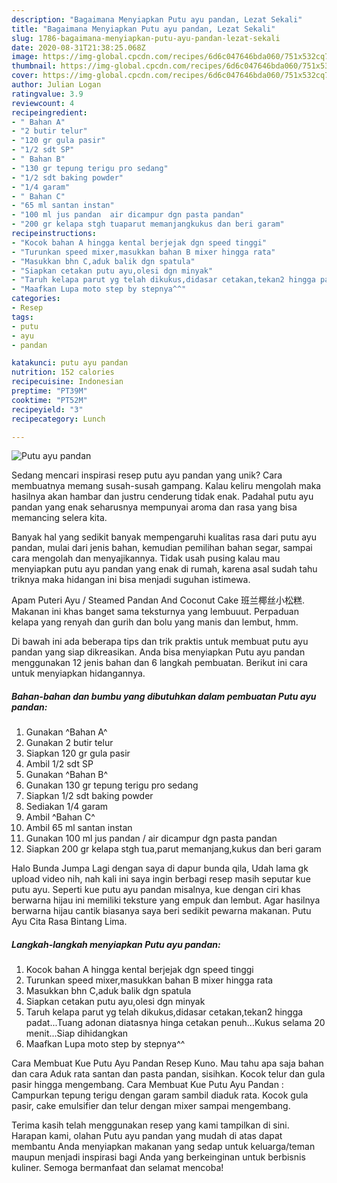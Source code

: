 ```yaml
---
description: "Bagaimana Menyiapkan Putu ayu pandan, Lezat Sekali"
title: "Bagaimana Menyiapkan Putu ayu pandan, Lezat Sekali"
slug: 1786-bagaimana-menyiapkan-putu-ayu-pandan-lezat-sekali
date: 2020-08-31T21:38:25.068Z
image: https://img-global.cpcdn.com/recipes/6d6c047646bda060/751x532cq70/putu-ayu-pandan-foto-resep-utama.jpg
thumbnail: https://img-global.cpcdn.com/recipes/6d6c047646bda060/751x532cq70/putu-ayu-pandan-foto-resep-utama.jpg
cover: https://img-global.cpcdn.com/recipes/6d6c047646bda060/751x532cq70/putu-ayu-pandan-foto-resep-utama.jpg
author: Julian Logan
ratingvalue: 3.9
reviewcount: 4
recipeingredient:
- " Bahan A"
- "2 butir telur"
- "120 gr gula pasir"
- "1/2 sdt SP"
- " Bahan B"
- "130 gr tepung terigu pro sedang"
- "1/2 sdt baking powder"
- "1/4 garam"
- " Bahan C"
- "65 ml santan instan"
- "100 ml jus pandan  air dicampur dgn pasta pandan"
- "200 gr kelapa stgh tuaparut memanjangkukus dan beri garam"
recipeinstructions:
- "Kocok bahan A hingga kental berjejak dgn speed tinggi"
- "Turunkan speed mixer,masukkan bahan B mixer hingga rata"
- "Masukkan bhn C,aduk balik dgn spatula"
- "Siapkan cetakan putu ayu,olesi dgn minyak"
- "Taruh kelapa parut yg telah dikukus,didasar cetakan,tekan2 hingga padat...Tuang adonan diatasnya hinga cetakan penuh...Kukus selama 20 menit...Siap dihidangkan"
- "Maafkan Lupa moto step by stepnya^^"
categories:
- Resep
tags:
- putu
- ayu
- pandan

katakunci: putu ayu pandan 
nutrition: 152 calories
recipecuisine: Indonesian
preptime: "PT39M"
cooktime: "PT52M"
recipeyield: "3"
recipecategory: Lunch

---
```



![Putu ayu pandan](https://img-global.cpcdn.com/recipes/6d6c047646bda060/751x532cq70/putu-ayu-pandan-foto-resep-utama.jpg)

Sedang mencari inspirasi resep putu ayu pandan yang unik? Cara membuatnya memang susah-susah gampang. Kalau keliru mengolah maka hasilnya akan hambar dan justru cenderung tidak enak. Padahal putu ayu pandan yang enak seharusnya mempunyai aroma dan rasa yang bisa memancing selera kita.

Banyak hal yang sedikit banyak mempengaruhi kualitas rasa dari putu ayu pandan, mulai dari jenis bahan, kemudian pemilihan bahan segar, sampai cara mengolah dan menyajikannya. Tidak usah pusing kalau mau menyiapkan putu ayu pandan yang enak di rumah, karena asal sudah tahu triknya maka hidangan ini bisa menjadi suguhan istimewa.

Apam Puteri Ayu / Steamed Pandan And Coconut Cake 班兰椰丝小松糕. Makanan ini khas banget sama teksturnya yang lembuuut. Perpaduan kelapa yang renyah dan gurih dan bolu yang manis dan lembut, hmm.


Di bawah ini ada beberapa tips dan trik praktis untuk membuat putu ayu pandan yang siap dikreasikan. Anda bisa menyiapkan Putu ayu pandan menggunakan 12 jenis bahan dan 6 langkah pembuatan. Berikut ini cara untuk menyiapkan hidangannya.

<!--inarticleads1-->

##### Bahan-bahan dan bumbu yang dibutuhkan dalam pembuatan Putu ayu pandan:

1. Gunakan  ^Bahan A^
1. Gunakan 2 butir telur
1. Siapkan 120 gr gula pasir
1. Ambil 1/2 sdt SP
1. Gunakan  ^Bahan B^
1. Gunakan 130 gr tepung terigu pro sedang
1. Siapkan 1/2 sdt baking powder
1. Sediakan 1/4 garam
1. Ambil  ^Bahan C^
1. Ambil 65 ml santan instan
1. Gunakan 100 ml jus pandan / air dicampur dgn pasta pandan
1. Siapkan 200 gr kelapa stgh tua,parut memanjang,kukus dan beri garam


Halo Bunda Jumpa Lagi dengan saya di dapur bunda qila, Udah lama gk upload video nih, nah kali ini saya ingin berbagi resep masih seputar kue putu ayu. Seperti kue putu ayu pandan misalnya, kue dengan ciri khas berwarna hijau ini memiliki teksture yang empuk dan lembut. Agar hasilnya berwarna hijau cantik biasanya saya beri sedikit pewarna makanan. Putu Ayu Cita Rasa Bintang Lima. 

<!--inarticleads2-->

##### Langkah-langkah menyiapkan Putu ayu pandan:

1. Kocok bahan A hingga kental berjejak dgn speed tinggi
1. Turunkan speed mixer,masukkan bahan B mixer hingga rata
1. Masukkan bhn C,aduk balik dgn spatula
1. Siapkan cetakan putu ayu,olesi dgn minyak
1. Taruh kelapa parut yg telah dikukus,didasar cetakan,tekan2 hingga padat...Tuang adonan diatasnya hinga cetakan penuh...Kukus selama 20 menit...Siap dihidangkan
1. Maafkan Lupa moto step by stepnya^^


Cara Membuat Kue Putu Ayu Pandan Resep Kuno. Mau tahu apa saja bahan dan cara Aduk rata santan dan pasta pandan, sisihkan. Kocok telur dan gula pasir hingga mengembang. Cara Membuat Kue Putu Ayu Pandan : Campurkan tepung terigu dengan garam sambil diaduk rata. Kocok gula pasir, cake emulsifier dan telur dengan mixer sampai mengembang. 

Terima kasih telah menggunakan resep yang kami tampilkan di sini. Harapan kami, olahan Putu ayu pandan yang mudah di atas dapat membantu Anda menyiapkan makanan yang sedap untuk keluarga/teman maupun menjadi inspirasi bagi Anda yang berkeinginan untuk berbisnis kuliner. Semoga bermanfaat dan selamat mencoba!
